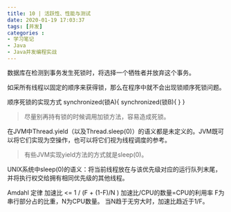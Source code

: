 ```yaml
---
title: 10 | 活跃性、性能与测试
date: 2020-01-19 17:03:37
tags: [并发]
categories :
- 学习笔记
- Java
- Java并发编程实战
---
```


数据库在检测到事务发生死锁时，将选择一个牺牲者并放弃这个事务。

如采所有线程以固定的顺序来获得锁，那么在程序中就不会出现锁顺序死锁问题。
 
顺序死锁的实现方式
synchronized(锁A){
   synchronized(锁B){
   }
}                    

> 尽量别再持有锁的时候调用加锁方法，容易造成死锁。

在JVM中Thread.yield（以及Thread.sleep(0)）的语义都是未定义的。JVM既可以将它们实现为空操作，也可以将它们视为线程调度的参考。
> 有些JVM实现yield方法的方式就是sleep(0)。     

UNIX系统中sleep(0)的语义：将当前线程放在与该优先级对应的运行队列末尾，并将执行权交给拥有相同优先级的其他线程。   


Amdahl 定律
加速比 <= 1 / (F + (1-F)/N )
加速比/CPU的数量=CPU的利用率
F为串行部分占的比重，N为CPU数量。
当N趋于无穷大时，加速比趋近于1/F。

                                                                                                                                                                                                                                                                                                                                                                                                                                                                                                                                                                                                                                                                                                                                                                                                                                                                                                                                                                                                                           